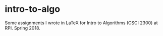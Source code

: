 # intro-to-algo
Some assignments I wrote in LaTeX for Intro to Algorithms (CSCI 2300) at RPI. Spring 2018.
